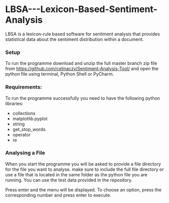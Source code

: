 # LBSA---Lexicon-Based-Sentiment-Analysis
LBSA is a lexicon-rule based software for sentiment analysis that provides statistical data about the sentiment distribution within a document.

### Setup

To run the programme download and unzip the full master branch zip file from https://github.com/celinaczy/Sentiment-Analysis-Tool/ and open the python file using terminal, Python Shell or PyCharm. 

### Requirements:
To run the programme successfully you need to have the following python libraries:
* collections
* matplotlib.pyplot
* string
* get\_stop\_words
* operator
* re


### Analysing a File

When you start the programme you will be asked to provide a file directory for the file you want to analyse.
make sure to include the full file directory or use a file that is located in the same folder as the python file you are running. You can use the test data provided in the repository.

Press enter and the menu will be displayed. To choose an option, press the corresponding number and press enter to execute.
